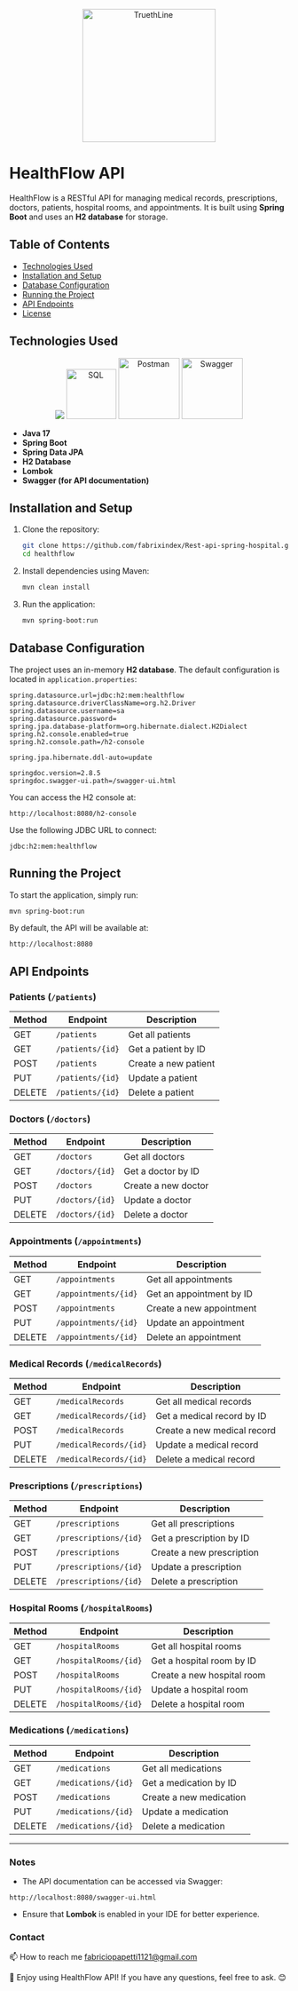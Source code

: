 <p align="center">
      <img src="https://imgur.com/W1a0Y87.jpg" alt="TruethLine" width="240">
</p>

# HealthFlow API

HealthFlow is a RESTful API for managing medical records, prescriptions, doctors, patients, hospital rooms, and appointments. It is built using **Spring Boot** and uses an **H2 database** for storage.

## Table of Contents
- [Technologies Used](#technologies-used)
- [Installation and Setup](#installation-and-setup)
- [Database Configuration](#database-configuration)
- [Running the Project](#running-the-project)
- [API Endpoints](#api-endpoints)
- [License](#license)

## Technologies Used

<p align="center">

  <img src="https://camo.githubusercontent.com/6d9ad4becc2d73ac5cefacc1370a6c37458f272a553046ea5e2b8351ea185747/68747470733a2f2f696d672e736869656c64732e696f2f62616467652f6a6176612d2532334544384230302e7376673f7374796c653d666f722d7468652d6261646765266c6f676f3d6a617661266c6f676f436f6c6f723d7768697465">
  <img src="https://camo.githubusercontent.com/84e0999fa027dedfb31a169d54da33fd98f9691c0b3aba4687a0e0a64cede44d/68747470733a2f2f696d672e736869656c64732e696f2f62616467652f6d7973716c2d2532333030662e7376673f7374796c653d666f722d7468652d6261646765266c6f676f3d6d7973716c266c6f676f436f6c6f723d7768697465" alt="SQL" width="90" />
  <img src="https://camo.githubusercontent.com/cf06fedcca8eedc2ebcf41a87c79ae200b8e7f79b65a9c2dcd833d1990bd3290/68747470733a2f2f696d672e736869656c64732e696f2f62616467652f506f73746d616e2d4646364333373f7374796c653d666f722d7468652d6261646765266c6f676f3d706f73746d616e266c6f676f436f6c6f723d7768697465" alt="Postman" width="110">
  <img src="https://camo.githubusercontent.com/579cca9d03e324c90d59af069554195682c0f3b67f61cd401efeaa3c0ae3974b/68747470733a2f2f696d672e736869656c64732e696f2f62616467652f2d537761676765722d253233436c6f6a7572653f7374796c653d666f722d7468652d6261646765266c6f676f3d73776167676572266c6f676f436f6c6f723d7768697465" alt="Swagger" width="110">

</p>

- **Java 17**
- **Spring Boot**
- **Spring Data JPA**
- **H2 Database**
- **Lombok**
- **Swagger (for API documentation)**

## Installation and Setup

1. Clone the repository:
   ```sh
   git clone https://github.com/fabrixindex/Rest-api-spring-hospital.git
   cd healthflow
   ```

2. Install dependencies using Maven:
   ```sh
   mvn clean install
   ```

3. Run the application:
   ```sh
   mvn spring-boot:run
   ```

## Database Configuration
The project uses an in-memory **H2 database**. The default configuration is located in `application.properties`:
```properties
spring.datasource.url=jdbc:h2:mem:healthflow
spring.datasource.driverClassName=org.h2.Driver
spring.datasource.username=sa
spring.datasource.password=
spring.jpa.database-platform=org.hibernate.dialect.H2Dialect
spring.h2.console.enabled=true
spring.h2.console.path=/h2-console

spring.jpa.hibernate.ddl-auto=update

springdoc.version=2.8.5
springdoc.swagger-ui.path=/swagger-ui.html
```

You can access the H2 console at:
```
http://localhost:8080/h2-console
```
Use the following JDBC URL to connect:
```
jdbc:h2:mem:healthflow
```

## Running the Project
To start the application, simply run:
```sh
mvn spring-boot:run
```
By default, the API will be available at:
```
http://localhost:8080
```

## API Endpoints

### Patients (`/patients`)
| Method | Endpoint | Description |
|--------|---------|-------------|
| GET    | `/patients` | Get all patients |
| GET    | `/patients/{id}` | Get a patient by ID |
| POST   | `/patients` | Create a new patient |
| PUT    | `/patients/{id}` | Update a patient |
| DELETE | `/patients/{id}` | Delete a patient |

### Doctors (`/doctors`)
| Method | Endpoint | Description |
|--------|---------|-------------|
| GET    | `/doctors` | Get all doctors |
| GET    | `/doctors/{id}` | Get a doctor by ID |
| POST   | `/doctors` | Create a new doctor |
| PUT    | `/doctors/{id}` | Update a doctor |
| DELETE | `/doctors/{id}` | Delete a doctor |

### Appointments (`/appointments`)
| Method | Endpoint | Description |
|--------|---------|-------------|
| GET    | `/appointments` | Get all appointments |
| GET    | `/appointments/{id}` | Get an appointment by ID |
| POST   | `/appointments` | Create a new appointment |
| PUT    | `/appointments/{id}` | Update an appointment |
| DELETE | `/appointments/{id}` | Delete an appointment |

### Medical Records (`/medicalRecords`)
| Method | Endpoint | Description |
|--------|---------|-------------|
| GET    | `/medicalRecords` | Get all medical records |
| GET    | `/medicalRecords/{id}` | Get a medical record by ID |
| POST   | `/medicalRecords` | Create a new medical record |
| PUT    | `/medicalRecords/{id}` | Update a medical record |
| DELETE | `/medicalRecords/{id}` | Delete a medical record |

### Prescriptions (`/prescriptions`)
| Method | Endpoint | Description |
|--------|---------|-------------|
| GET    | `/prescriptions` | Get all prescriptions |
| GET    | `/prescriptions/{id}` | Get a prescription by ID |
| POST   | `/prescriptions` | Create a new prescription |
| PUT    | `/prescriptions/{id}` | Update a prescription |
| DELETE | `/prescriptions/{id}` | Delete a prescription |

### Hospital Rooms (`/hospitalRooms`)
| Method | Endpoint | Description |
|--------|---------|-------------|
| GET    | `/hospitalRooms` | Get all hospital rooms |
| GET    | `/hospitalRooms/{id}` | Get a hospital room by ID |
| POST   | `/hospitalRooms` | Create a new hospital room |
| PUT    | `/hospitalRooms/{id}` | Update a hospital room |
| DELETE | `/hospitalRooms/{id}` | Delete a hospital room |

### Medications (`/medications`)
| Method | Endpoint | Description |
|--------|---------|-------------|
| GET    | `/medications` | Get all medications |
| GET    | `/medications/{id}` | Get a medication by ID |
| POST   | `/medications` | Create a new medication |
| PUT    | `/medications/{id}` | Update a medication |
| DELETE | `/medications/{id}` | Delete a medication |

---

### Notes
- The API documentation can be accessed via Swagger:
```
http://localhost:8080/swagger-ui.html
```
- Ensure that **Lombok** is enabled in your IDE for better experience.

### Contact

📫 How to reach me [fabriciopapetti1121@gmail.com](mailto:fabriciopapetti1121@gmail.com)

🚀 Enjoy using HealthFlow API! If you have any questions, feel free to ask. 😊
